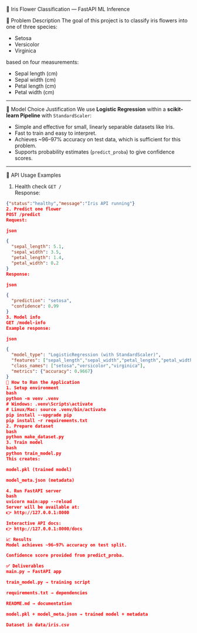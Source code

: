  🌸 Iris Flower Classification — FastAPI ML Inference

 📝 Problem Description
The goal of this project is to classify iris flowers into one of three species:
- Setosa
- Versicolor
- Virginica

based on four measurements:
- Sepal length (cm)
- Sepal width (cm)
- Petal length (cm)
- Petal width (cm)

---

 🤖 Model Choice Justification
We use **Logistic Regression** within a **scikit-learn Pipeline** with `StandardScaler`:
- Simple and effective for small, linearly separable datasets like Iris.
- Fast to train and easy to interpret.
- Achieves ~96–97% accuracy on test data, which is sufficient for this problem.
- Supports probability estimates (`predict_proba`) to give confidence scores.

---

 📡 API Usage Examples

 1. Health check
`GET /`  
Response:
```json
{"status":"healthy","message":"Iris API running"}
2. Predict one flower
POST /predict
Request:

json

{
  "sepal_length": 5.1,
  "sepal_width": 3.5,
  "petal_length": 1.4,
  "petal_width": 0.2
}
Response:

json

{
  "prediction": "setosa",
  "confidence": 0.99
}
3. Model info
GET /model-info
Example response:

json

{
  "model_type": "LogisticRegression (with StandardScaler)",
  "features": ["sepal_length","sepal_width","petal_length","petal_width"],
  "class_names": ["setosa","versicolor","virginica"],
  "metrics": {"accuracy": 0.9667}
}
🚀 How to Run the Application
1. Setup environment
bash
python -m venv .venv
# Windows: .venv\Scripts\activate
# Linux/Mac: source .venv/bin/activate
pip install --upgrade pip
pip install -r requirements.txt
2. Prepare dataset
bash
python make_dataset.py
3. Train model
bash
python train_model.py
This creates:

model.pkl (trained model)

model_meta.json (metadata)

4. Run FastAPI server
bash
uvicorn main:app --reload
Server will be available at:
👉 http://127.0.0.1:8000

Interactive API docs:
👉 http://127.0.0.1:8000/docs

📈 Results
Model achieves ~96–97% accuracy on test split.

Confidence score provided from predict_proba.

✅ Deliverables
main.py → FastAPI app

train_model.py → training script

requirements.txt → dependencies

README.md → documentation

model.pkl + model_meta.json → trained model + metadata

Dataset in data/iris.csv